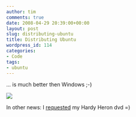 ```yaml
---
author: tim
comments: true
date: 2008-04-29 20:39:00+00:00
layout: post
slug: distributing-ubuntu
title: Distributing Ubuntu
wordpress_id: 114
categories:
- Code
tags:
- ubuntu
---
```


... is much better then Windows ;-)  
  


[![](http://farm3.static.flickr.com/2031/2428594983_fe30642b19_o.jpg)](http://farm3.static.flickr.com/2031/2428594983_fe30642b19_o.jpg)

In other news: I [requested](https://shipit.ubuntu.com/) my Hardy Heron dvd =)
